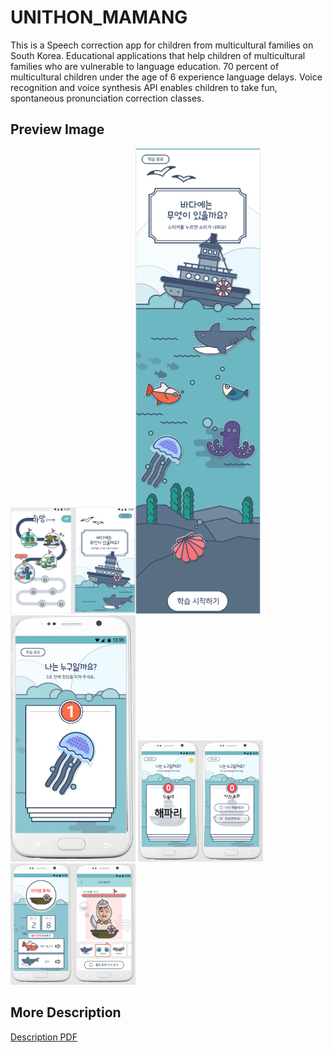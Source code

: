 # UNITHON_MAMANG
This is a Speech correction app for children from multicultural families on South Korea.
Educational applications that help children of multicultural families who are vulnerable to language education.
70 percent of multicultural children under the age of 6 experience language delays. 
Voice recognition and voice synthesis API enables children to take fun, spontaneous pronunciation correction classes.

## Preview Image

<img src="https://github.com/hiasince/UNITHON_MAMANG/blob/master/image/2.png" width="200"><img src="https://github.com/hiasince/UNITHON_MAMANG/blob/master/image/5.png" width="200"><img src="https://github.com/hiasince/UNITHON_MAMANG/blob/master/image/1.png" width="200">
<img src="https://github.com/hiasince/UNITHON_MAMANG/blob/master/image/3.png" width="200">
<img src="https://github.com/hiasince/UNITHON_MAMANG/blob/master/image/4.png" width="200">


## More Description
[Description PDF](https://github.com/hiasince/UNITHON_MAMANG/blob/master/Mamang_10.pdf)
